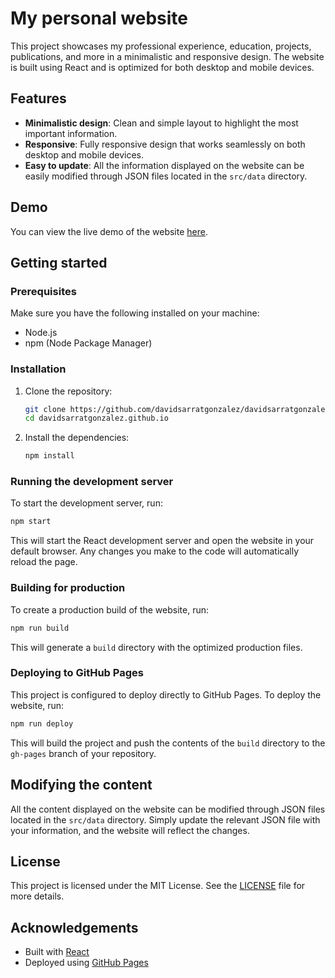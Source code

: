 # My personal website

This project showcases my professional experience, education, projects, publications, and more in a minimalistic and responsive design. The website is built using React and is optimized for both desktop and mobile devices.

## Features

- **Minimalistic design**: Clean and simple layout to highlight the most important information.
- **Responsive**: Fully responsive design that works seamlessly on both desktop and mobile devices.
- **Easy to update**: All the information displayed on the website can be easily modified through JSON files located in the `src/data` directory.

## Demo

You can view the live demo of the website [here](https://davidsarratgonzalez.github.io).

## Getting started

### Prerequisites

Make sure you have the following installed on your machine:

- Node.js
- npm (Node Package Manager)

### Installation

1. Clone the repository:

    ```bash
    git clone https://github.com/davidsarratgonzalez/davidsarratgonzalez.github.io.git
    cd davidsarratgonzalez.github.io
    ```

2. Install the dependencies:

    ```bash
    npm install
    ```

### Running the development server

To start the development server, run:

```bash
npm start
```

This will start the React development server and open the website in your default browser. Any changes you make to the code will automatically reload the page.

### Building for production

To create a production build of the website, run:

```bash
npm run build
```

This will generate a `build` directory with the optimized production files.

### Deploying to GitHub Pages

This project is configured to deploy directly to GitHub Pages. To deploy the website, run:

```bash
npm run deploy
```

This will build the project and push the contents of the `build` directory to the `gh-pages` branch of your repository.

## Modifying the content

All the content displayed on the website can be modified through JSON files located in the `src/data` directory. Simply update the relevant JSON file with your information, and the website will reflect the changes.

## License

This project is licensed under the MIT License. See the [LICENSE](./LICENSE) file for more details.

## Acknowledgements

- Built with [React](https://reactjs.org/)
- Deployed using [GitHub Pages](https://pages.github.com/)
